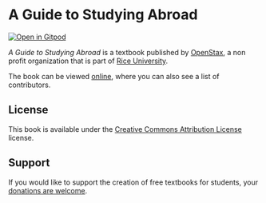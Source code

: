 # A Guide to Studying Abroad

[![Open in Gitpod](https://gitpod.io/button/open-in-gitpod.svg)](https://gitpod.io/from-referrer/)

_A Guide to Studying Abroad_ is a textbook published by [OpenStax](https://openstax.org/), a non profit organization that is part of [Rice University](https://www.rice.edu/).

The book can be viewed [online](https://github.com/cnx-user-books/cnxbook-a-guide-to-studying-abroad/releases/latest), where you can also see a list of contributors.

## License
This book is available under the [Creative Commons Attribution License](./LICENSE) license.

## Support
If you would like to support the creation of free textbooks for students, your [donations are welcome](https://riceconnect.rice.edu/donation/support-openstax-banner).
